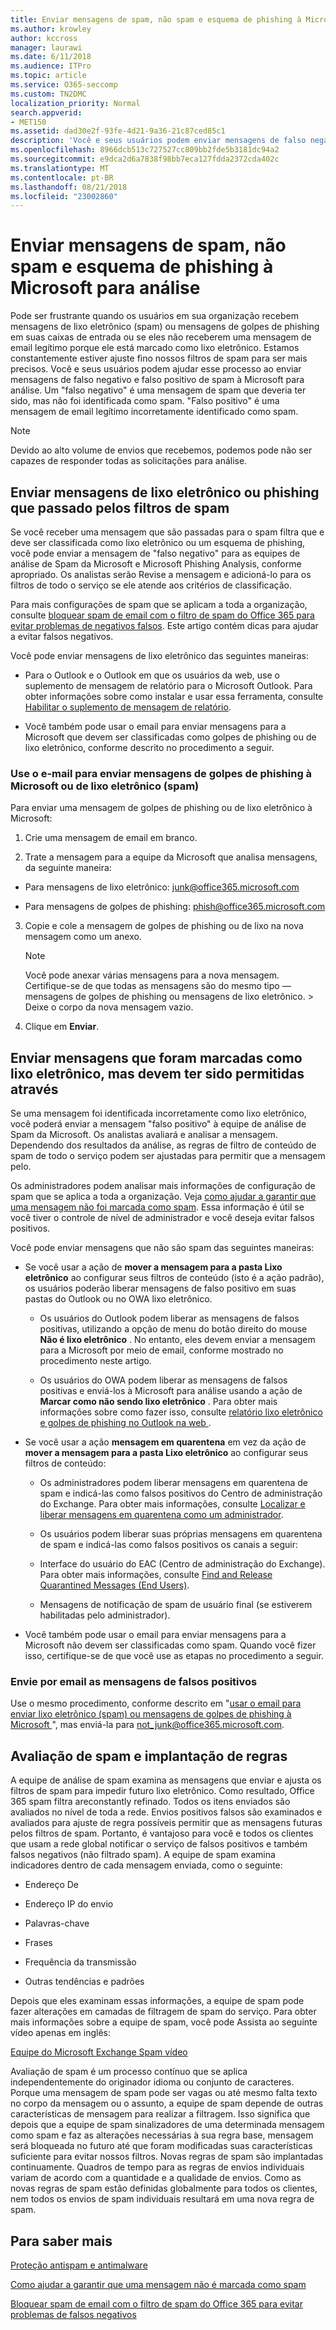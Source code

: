 ```yaml
---
title: Enviar mensagens de spam, não spam e esquema de phishing à Microsoft para análise
ms.author: krowley
author: kccross
manager: laurawi
ms.date: 6/11/2018
ms.audience: ITPro
ms.topic: article
ms.service: O365-seccomp
ms.custom: TN2DMC
localization_priority: Normal
search.appverid:
- MET150
ms.assetid: dad30e2f-93fe-4d21-9a36-21c87ced85c1
description: 'Você e seus usuários podem enviar mensagens de falso negativo e falso positivo de spam à Microsoft para análise. '
ms.openlocfilehash: 8966dcb513c727527cc809bb2fde5b3181dc94a2
ms.sourcegitcommit: e9dca2d6a7838f98bb7eca127fdda2372cda402c
ms.translationtype: MT
ms.contentlocale: pt-BR
ms.lasthandoff: 08/21/2018
ms.locfileid: "23002860"
---
```

# <a name="submit-spam-non-spam-and-phishing-scam-messages-to-microsoft-for-analysis"></a>Enviar mensagens de spam, não spam e esquema de phishing à Microsoft para análise

Pode ser frustrante quando os usuários em sua organização recebem mensagens de lixo eletrônico (spam) ou mensagens de golpes de phishing em suas caixas de entrada ou se eles não receberem uma mensagem de email legítimo porque ele está marcado como lixo eletrônico. Estamos constantemente estiver ajuste fino nossos filtros de spam para ser mais precisos. Você e seus usuários podem ajudar esse processo ao enviar mensagens de falso negativo e falso positivo de spam à Microsoft para análise. Um "falso negativo" é uma mensagem de spam que deveria ter sido, mas não foi identificada como spam. "Falso positivo" é uma mensagem de email legítimo incorretamente identificado como spam. 
  
> [!NOTE]
> Devido ao alto volume de envios que recebemos, podemos pode não ser capazes de responder todas as solicitações para análise. 
  
## <a name="submit-junk-or-phishing-messages-that-passed-through-the-spam-filters"></a>Enviar mensagens de lixo eletrônico ou phishing que passado pelos filtros de spam
<a name="sectionSection0"> </a>

Se você receber uma mensagem que são passadas para o spam filtra que e deve ser classificada como lixo eletrônico ou um esquema de phishing, você pode enviar a mensagem de "falso negativo" para as equipes de análise de Spam da Microsoft e Microsoft Phishing Analysis, conforme apropriado. Os analistas serão Revise a mensagem e adicioná-lo para os filtros de todo o serviço se ele atende aos critérios de classificação. 
  
Para mais configurações de spam que se aplicam a toda a organização, consulte [bloquear spam de email com o filtro de spam do Office 365 para evitar problemas de negativos falsos](https://go.microsoft.com/fwlink/p/?LinkId=534225). Este artigo contém dicas para ajudar a evitar falsos negativos.
  
Você pode enviar mensagens de lixo eletrônico das seguintes maneiras:
  
- Para o Outlook e o Outlook em que os usuários da web, use o suplemento de mensagem de relatório para o Microsoft Outlook. Para obter informações sobre como instalar e usar essa ferramenta, consulte [Habilitar o suplemento de mensagem de relatório](https://support.office.com/article/4250c4bc-6102-420b-9e0a-a95064837676). 
        
- Você também pode usar o email para enviar mensagens para a Microsoft que devem ser classificadas como golpes de phishing ou de lixo eletrônico, conforme descrito no procedimento a seguir.
    
### <a name="use-email-to-submit-junk-spam-or-phishing-scam-messages-to-microsoft"></a>Use o e-mail para enviar mensagens de golpes de phishing à Microsoft ou de lixo eletrônico (spam)
<a name="Useemailtosubmitjunkspamorphishingscammessages"> </a>

Para enviar uma mensagem de golpes de phishing ou de lixo eletrônico à Microsoft:
  
1. Crie uma mensagem de email em branco.
    
2. Trate a mensagem para a equipe da Microsoft que analisa mensagens, da seguinte maneira: 
    
  - Para mensagens de lixo eletrônico: junk@office365.microsoft.com
    
  - Para mensagens de golpes de phishing: phish@office365.microsoft.com
    
3. Copie e cole a mensagem de golpes de phishing ou de lixo na nova mensagem como um anexo. 
    
    > [!NOTE]
    > Você pode anexar várias mensagens para a nova mensagem. Certifique-se de que todas as mensagens são do mesmo tipo — mensagens de golpes de phishing ou mensagens de lixo eletrônico. > Deixe o corpo da nova mensagem vazio. 
  
4. Clique em **Enviar**.
    
## <a name="submit-messages-that-were-tagged-as-junk-but-should-have-been-allowed-through"></a>Enviar mensagens que foram marcadas como lixo eletrônico, mas devem ter sido permitidas através
<a name="sectionSection1"> </a>

Se uma mensagem foi identificada incorretamente como lixo eletrônico, você poderá enviar a mensagem "falso positivo" à equipe de análise de Spam da Microsoft. Os analistas avaliará e analisar a mensagem. Dependendo dos resultados da análise, as regras de filtro de conteúdo de spam de todo o serviço podem ser ajustadas para permitir que a mensagem pelo.
  
Os administradores podem analisar mais informações de configuração de spam que se aplica a toda a organização. Veja [como ajudar a garantir que uma mensagem não foi marcada como spam](https://go.microsoft.com/fwlink/p/?LinkId=534224). Essa informação é útil se você tiver o controle de nível de administrador e você deseja evitar falsos positivos.
  
Você pode enviar mensagens que não são spam das seguintes maneiras:
  
- Se você usar a ação de **mover a mensagem para a pasta Lixo eletrônico** ao configurar seus filtros de conteúdo (isto é a ação padrão), os usuários poderão liberar mensagens de falso positivo em suas pastas do Outlook ou no OWA lixo eletrônico. 
    
  - Os usuários do Outlook podem liberar as mensagens de falsos positivas, utilizando a opção de menu do botão direito do mouse **Não é lixo eletrônico** . No entanto, eles devem enviar a mensagem para a Microsoft por meio de email, conforme mostrado no procedimento neste artigo. 
    
  - Os usuários do OWA podem liberar as mensagens de falsos positivas e enviá-los à Microsoft para análise usando a ação de **Marcar como não sendo lixo eletrônico** . Para obter mais informações sobre como fazer isso, consulte [relatório lixo eletrônico e golpes de phishing no Outlook na web ](report-junk-email-and-phishing-scams-in-outlook-on-the-web-eop.md).
    
- Se você usar a ação **mensagem em quarentena** em vez da ação de **mover a mensagem para a pasta Lixo eletrônico** ao configurar seus filtros de conteúdo: 
    
  - Os administradores podem liberar mensagens em quarentena de spam e indicá-las como falsos positivos do Centro de administração do Exchange. Para obter mais informações, consulte [Localizar e liberar mensagens em quarentena como um administrador](find-and-release-quarantined-messages-as-an-administrator.md).
    
  - Os usuários podem liberar suas próprias mensagens em quarentena de spam e indicá-las como falsos positivos os canais a seguir: 
    
  - Interface do usuário do EAC (Centro de administração do Exchange). Para obter mais informações, consulte [Find and Release Quarantined Messages (End Users)](http://technet.microsoft.com/library/e439b560-827a-4807-abd3-6b861c1ff786.aspx).
    
  - Mensagens de notificação de spam de usuário final (se estiverem habilitadas pelo administrador). 
    
- Você também pode usar o email para enviar mensagens para a Microsoft não devem ser classificadas como spam. Quando você fizer isso, certifique-se de que você use as etapas no procedimento a seguir.
    
### <a name="use-email-to-submit-false-positive-messages"></a>Envie por email as mensagens de falsos positivos

Use o mesmo procedimento, conforme descrito em "[usar o email para enviar lixo eletrônico (spam) ou mensagens de golpes de phishing à Microsoft ](submit-spam-non-spam-and-phishing-scam-messages-to-microsoft-for-analysis.md#Useemailtosubmitjunkspamorphishingscammessages)", mas enviá-la para not_junk@office365.microsoft.com.
  
## <a name="spam-evaluation-and-rules-deployment"></a>Avaliação de spam e implantação de regras
<a name="sectionSection2"> </a>

A equipe de análise de spam examina as mensagens que enviar e ajusta os filtros de spam para impedir futuro lixo eletrônico. Como resultado, Office 365 spam filtra areconstantly refinado. Todos os itens enviados são avaliados no nível de toda a rede. Envios positivos falsos são examinados e avaliados para ajuste de regra possíveis permitir que as mensagens futuras pelos filtros de spam. Portanto, é vantajoso para você e todos os clientes que usam a rede global notificar o serviço de falsos positivos e também falsos negativos (não filtrado spam). A equipe de spam examina indicadores dentro de cada mensagem enviada, como o seguinte:
  
- Endereço De
    
- Endereço IP do envio
    
- Palavras-chave
    
- Frases
    
- Frequência da transmissão
    
- Outras tendências e padrões
    
Depois que eles examinam essas informações, a equipe de spam pode fazer alterações em camadas de filtragem de spam do serviço. Para obter mais informações sobre a equipe de spam, você pode Assista ao seguinte vídeo apenas em inglês:
  
[Equipe do Microsoft Exchange Spam vídeo](https://youtu.be/-TpX_-GMC7o?hd=1)
  
Avaliação de spam é um processo contínuo que se aplica independentemente do originador idioma ou conjunto de caracteres. Porque uma mensagem de spam pode ser vagas ou até mesmo falta texto no corpo da mensagem ou o assunto, a equipe de spam depende de outras características de mensagem para realizar a filtragem. Isso significa que depois que a equipe de spam sinalizadores de uma determinada mensagem como spam e faz as alterações necessárias à sua regra base, mensagem será bloqueada no futuro até que foram modificadas suas características suficiente para evitar nossos filtros. Novas regras de spam são implantadas continuamente. Quadros de tempo para as regras de envios individuais variam de acordo com a quantidade e a qualidade de envios. Como as novas regras de spam estão definidas globalmente para todos os clientes, nem todos os envios de spam individuais resultará em uma nova regra de spam.
   
## <a name="for-more-information"></a>Para saber mais
<a name="sectionSection4"> </a>

[Proteção antispam e antimalware](http://technet.microsoft.com/library/93c6c227-7442-4293-b64d-ec8f15c928db.aspx)
  
[Como ajudar a garantir que uma mensagem não é marcada como spam](https://go.microsoft.com/fwlink/p/?LinkId=534224)
  
[Bloquear spam de email com o filtro de spam do Office 365 para evitar problemas de falsos negativos](https://go.microsoft.com/fwlink/p/?LinkId=534225)
  

